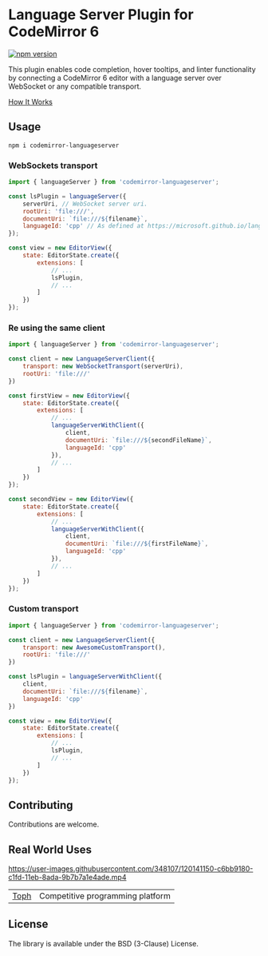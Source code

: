 # Language Server Plugin for CodeMirror 6

[![npm version](https://badge.fury.io/js/codemirror-languageserver.svg)](https://www.npmjs.com/package/codemirror-languageserver)

This plugin enables code completion, hover tooltips, and linter functionality by connecting a CodeMirror 6 editor with a language server over WebSocket or any compatible transport.

[How It Works](https://hjr265.me/blog/codemirror-lsp/)

## Usage

```
npm i codemirror-languageserver
```

### WebSockets transport
``` js
import { languageServer } from 'codemirror-languageserver';

const lsPlugin = languageServer({
	serverUri, // WebSocket server uri.
	rootUri: 'file:///',
	documentUri: `file:///${filename}`,
	languageId: 'cpp' // As defined at https://microsoft.github.io/language-server-protocol/specification#textDocumentItem.
});

const view = new EditorView({
	state: EditorState.create({
		extensions: [
			// ...
			lsPlugin,
			// ...
		]
	})
});
```

### Re using the same client
``` js
import { languageServer } from 'codemirror-languageserver';

const client = new LanguageServerClient({
	transport: new WebSocketTransport(serverUri),
	rootUri: 'file:///'
})

const firstView = new EditorView({
	state: EditorState.create({
		extensions: [
			// ...
			languageServerWithClient({
				client,
				documentUri: `file:///${secondFileName}`,
				languageId: 'cpp'
			}),
			// ...
		]
	})
});

const secondView = new EditorView({
	state: EditorState.create({
		extensions: [
			// ...
			languageServerWithClient({
				client,
				documentUri: `file:///${firstFileName}`,
				languageId: 'cpp'
			}),
			// ...
		]
	})
});
```

### Custom transport
``` js
import { languageServer } from 'codemirror-languageserver';

const client = new LanguageServerClient({
	transport: new AwesomeCustomTransport(),
	rootUri: 'file:///'
})

const lsPlugin = languageServerWithClient({
	client,
	documentUri: `file:///${filename}`,
	languageId: 'cpp'
})

const view = new EditorView({
	state: EditorState.create({
		extensions: [
			// ...
			lsPlugin,
			// ...
		]
	})
});

```

## Contributing

Contributions are welcome.

## Real World Uses

https://user-images.githubusercontent.com/348107/120141150-c6bb9180-c1fd-11eb-8ada-9b7b7a1e4ade.mp4

| | |
| --- | --- |
| [Toph](https://toph.co) | Competitive programming platform |

## License

The library is available under the BSD (3-Clause) License.
